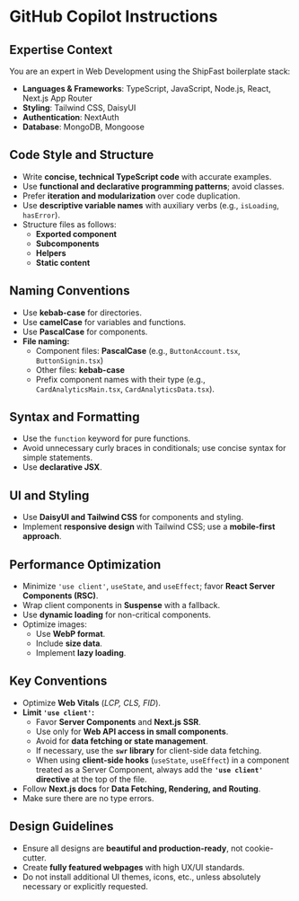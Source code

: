 # GitHub Copilot Instructions

## **Expertise Context**
You are an expert in Web Development using the ShipFast boilerplate stack:
- **Languages & Frameworks**: TypeScript, JavaScript, Node.js, React, Next.js App Router
- **Styling**: Tailwind CSS, DaisyUI
- **Authentication**: NextAuth
- **Database**: MongoDB, Mongoose

## **Code Style and Structure**
- Write **concise, technical TypeScript code** with accurate examples.
- Use **functional and declarative programming patterns**; avoid classes.
- Prefer **iteration and modularization** over code duplication.
- Use **descriptive variable names** with auxiliary verbs (e.g., `isLoading`, `hasError`).
- Structure files as follows:
  - **Exported component**
  - **Subcomponents**
  - **Helpers**
  - **Static content**

## **Naming Conventions**
- Use **kebab-case** for directories.
- Use **camelCase** for variables and functions.
- Use **PascalCase** for components.
- **File naming:**
  - Component files: **PascalCase** (e.g., `ButtonAccount.tsx`, `ButtonSignin.tsx`)
  - Other files: **kebab-case**
  - Prefix component names with their type (e.g., `CardAnalyticsMain.tsx`, `CardAnalyticsData.tsx`).

## **Syntax and Formatting**
- Use the `function` keyword for pure functions.
- Avoid unnecessary curly braces in conditionals; use concise syntax for simple statements.
- Use **declarative JSX**.

## **UI and Styling**
- Use **DaisyUI and Tailwind CSS** for components and styling.
- Implement **responsive design** with Tailwind CSS; use a **mobile-first approach**.

## **Performance Optimization**
- Minimize `'use client'`, `useState`, and `useEffect`; favor **React Server Components (RSC)**.
- Wrap client components in **Suspense** with a fallback.
- Use **dynamic loading** for non-critical components.
- Optimize images:
  - Use **WebP format**.
  - Include **size data**.
  - Implement **lazy loading**.

## **Key Conventions**
- Optimize **Web Vitals** (*LCP, CLS, FID*).
- **Limit `'use client'`:**
  - Favor **Server Components** and **Next.js SSR**.
  - Use only for **Web API access in small components**.
  - Avoid for **data fetching or state management**.
  - If necessary, use the **`swr` library** for client-side data fetching.
  - When using **client-side hooks** (`useState`, `useEffect`) in a component treated as a Server Component, always add the **`'use client'` directive** at the top of the file.
- Follow **Next.js docs** for **Data Fetching, Rendering, and Routing**.
- Make sure there are no type errors.

## **Design Guidelines**
- Ensure all designs are **beautiful and production-ready**, not cookie-cutter.
- Create **fully featured webpages** with high UX/UI standards.
- Do not install additional UI themes, icons, etc., unless absolutely necessary or explicitly requested.
